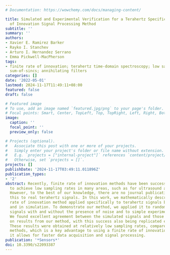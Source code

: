 ```yaml
---
# Documentation: https://wowchemy.com/docs/managing-content/

title: Simulated and Experimental Verification for a Terahertz Specific Finite Rate
  of Innovation Signal Processing Method
subtitle: ''
summary: ''
authors:
- Xavier E. Ramirez Barker
- Rayko I. Stanchev
- Arturo I. Hernandez Serrano
- Emma Pickwell-MacPherson
tags:
- finite rate of innovation; terahertz time-domain spectroscopy; low sampling rate;
  sum-of-sincs; annihilating filters
categories: []
date: '2022-05-01'
lastmod: 2024-11-17T11:49:11+08:00
featured: false
draft: false

# Featured image
# To use, add an image named `featured.jpg/png` to your page's folder.
# Focal points: Smart, Center, TopLeft, Top, TopRight, Left, Right, BottomLeft, Bottom, BottomRight.
image:
  caption: ''
  focal_point: ''
  preview_only: false

# Projects (optional).
#   Associate this post with one or more of your projects.
#   Simply enter your project's folder or file name without extension.
#   E.g. `projects = ["internal-project"]` references `content/project/deep-learning/index.md`.
#   Otherwise, set `projects = []`.
projects: []
publishDate: '2024-11-17T03:49:11.011896Z'
publication_types:
- '2'
abstract: Recently, finite rate of innovation methods have been successfully applied
  to achieve low sampling rates in many areas, such as for ultrasound and radio signals.
  However, to the best of our knowledge, there are no journal publications applying
  this to real terahertz signals. In this work, we mathematically describe a finite
  rate of innovation method applied specifically to terahertz signals both experimentally
  and in simulation. To demonstrate our method, we applied it to randomized simulated
  signals with and without the presence of noise and to simple experimental measurements.
  We found excellent agreement between the simulated signals and those recreated based
  on results from our method, with this success also being replicated experimentally.
  These results were obtained at relatively low sampling rates, compared to standard
  methods, which is a key advantage to using a finite rate of innovation method as
  it allows for faster data acquisition and signal processing.
publication: '*Sensors*'
doi: 10.3390/s22093387
---
```

